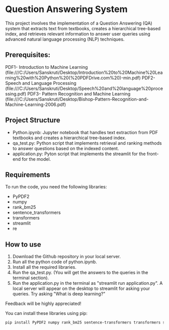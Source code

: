 # Question Answering System

This project involves the implementation of a Question Answering (QA) system that extracts text from textbooks, creates a hierarchical tree-based index, and retrieves relevant information to answer user queries using advanced natural language processing (NLP) techniques.

## Prerequisites:
PDF1- Introduction to Machine Learning (file:///C:/Users/Sanskruti/Desktop/Introduction%20to%20Machine%20Learning%20with%20Python%20(%20PDFDrive.com%20)-min.pdf)
PDF2- Speech and Language Processing (file:///C:/Users/Sanskruti/Desktop/Speech%20and%20language%20processing.pdf)
PDF3- Pattern Recognition and Machine Learning (file:///C:/Users/Sanskruti/Desktop/Bishop-Pattern-Recognition-and-Machine-Learning-2006.pdf)

## Project Structure

- Python.ipynb: Jupyter notebook that handles text extraction from PDF textbooks and creates a hierarchical tree-based index.
- qa_test.py: Python script that implements retrieval and ranking methods to answer questions based on the indexed content.
- application.py: Pyton script that implements the streamlit for the front-end for the model.

## Requirements

To run the code, you need the following libraries:
- PyPDF2
- numpy
- rank_bm25
- sentence_transformers
- transformers
- streamlit
- re

## How to use
1. Download the Github repository in your local server.
2. Run all the python code of python.ipynb.
3. Install all the required libraries.
4. Run the qa_test.py. (You will get the answers to the queries in the terminal section).
5. Run the application.py in the terminal as "streamlit run application.py". A local server will appear on the desktop to streamlit for asking your queries.
Try asking "What is deep learning?"

Feedback will be highly appreciated!

You can install these libraries using pip:
```bash
pip install PyPDF2 numpy rank_bm25 sentence-transformers transformers streamlit
